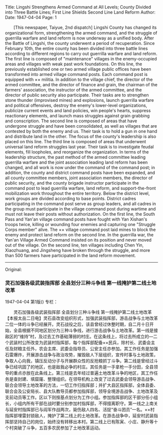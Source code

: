 Title: Lingshi Strengthens Armed Command at All Levels; County Divided into Three Battle Lines; First Line Shields Second Line Land Reform
Author: 
Date: 1947-04-04
Page: 1

　　[This newspaper, Taiyue, 2nd dispatch] Lingshi County has changed its organizational form, strengthening the armed command, and the struggle of guerrilla warfare and land reform is now underway as a unified body. After the Battle of Lingshi, the county underwent a period of recuperation. Since February 10th, the entire county has been divided into three battle lines according to different regions to carry out guerrilla warfare and land reform. The first line is composed of "maintenance" villages in the enemy-occupied areas and villages with weak past work foundations. On this line, the previously established one or two armed village public offices have been transformed into armed village command posts. Each command post is equipped with ×× militia. In addition to the village chief, the director of the armed committee, and the director of finance and grain, the chairman of the farmers' association, the instructor of the armed committee, and the director of public security also participate. Their tasks are to strengthen stone thunder (improvised mines) and explosions, launch guerrilla warfare and political offensives, destroy the enemy's lower-level organizations, publicize current events and land policies, win people's hearts, suppress reactionary elements, and launch mass struggles against grain grabbing and conscription. The second line is composed of areas that have undergone struggle and have been consolidated, as well as villages that are contested by both the enemy and us. Their task is to hold a gun in one hand and distribute land in the other. The focus of the county's leadership is also placed on this line. The third line is composed of areas that underwent universal land reform struggles last year. Their task is to investigate feudal elements, fill loopholes, and reorganize the organization. In terms of the leadership structure, the past method of the armed committee leading guerrilla warfare and the joint association leading land reform has been changed, and all work is now under the command of the command post; in addition, the county and district command posts have been expanded, and all county committee members, joint association members, the director of public security, and the county brigade instructor participate in the command post to lead guerrilla warfare, land reform, and support-the-front mobilization work throughout the entire territory. Below the district level, work groups are divided according to base points. District cadres participating in the command post serve as group leaders, and all cadres in the group must participate in the village command post during wartime and must not leave their posts without authorization. On the first line, the South Pass and Yan'an village command posts have fought with Yan Xishan's troops twice, killing or wounding four enemies and capturing one "Struggle Corps member" alive. The ×× village command post laid mines to block the enemy and protect land reform on the second line. In the guerrilla war, the Yan'an Village Armed Command insisted on its position and never moved out of the village. On the second line, ten villages including Chen Yin, Xiaozhuang, and Jingsheng have broken through the struggle, and more than 500 farmers have participated in the land reform movement.



<hr /> 

Original: 


### 灵石加强各级武装指挥部  全县划分三种斗争线  第一线掩护第二线土地改革

1947-04-04
第1版()
专栏：

　　灵石加强各级武装指挥部
    全县划分三种斗争线
    第一线掩护第二线土地改革
    【本报太岳二日电】灵石县改变组织形式，加强武装指挥部，游击战争与土地改革二位一体的斗争已经展开。灵石战役之后，该县曾经过休整时期，自二月十日开始，全县根据不同地区划分为三种斗争线，进行游击战争与土地改革。第一线是接敌区的“维持”村，及过去工作基础薄弱的村庄。在这条线上，将过去所成立的—二个武装村公所改变为武装村指挥部，每个指挥部配备××民兵，除村长、武委会主任及财粮主任外，农会主席、武委会指导员、公安主任亦参加。其工作任务是加强石雷爆炸，开展游击战争与政治攻势，摧毁敌人下层组织，宣传时事与土地政策，争取人心向我，镇压反动分子与开展群众性的反抢粮抓丁斗争。第二线是曾经过斗争已经巩固了的地区，也是敌我必争的村庄。其任务是一手拿枪一手分田，全县领导的重点亦放在此条线上。第三线是去年经过普遍土地改革斗争的地区，其工作任务是查封建、填窟窿、整理组织。在领导机构上改变了过去武委会领导游击战争、联合会领导土地改革的方法，一切工作归指挥部；并扩大县区指挥部，全体县委、联合会及公安局长、县大队教导员都参加指挥部，领导全境游击战争、土地改革及支前动员等工作。区以下则按基点划分为工作小组。参加指挥部的区干部分任小组长，小组内所有干部在战时要分别参加村指挥部，不得擅离职守。第一线之上南关与延安村指挥部已与阎军作战两次，毙伤敌人四名、活捉“奋斗团员”一名。××村指挥部埋雷封锁敌人，掩护了第二线上的土地改革。在游击战争中，延安村武装指挥部坚持自己的岗位，始终没有转移出本村。第二线上已有陈寅、小庄、静升等十个村突破了斗争，五百多农民参加了土地改革运动。

